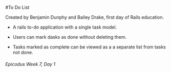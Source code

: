 #To Do List

Created by Benjamin Dunphy and Bailey Drake, first day of Rails education.

* A rails to-do application with a single task model.

* Users can mark dasks as done without deleting them.

* Tasks marked as complete can be viewed as a a separate list from tasks not done.

###### Epicodus Week 7, Day 1

